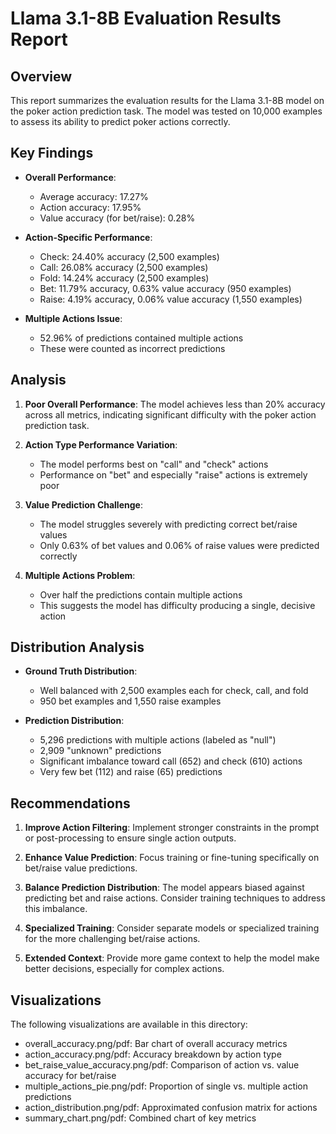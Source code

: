 # Llama 3.1-8B Evaluation Results Report

## Overview

This report summarizes the evaluation results for the Llama 3.1-8B model on the poker action prediction task. The model was tested on 10,000 examples to assess its ability to predict poker actions correctly.

## Key Findings

- **Overall Performance**:
  - Average accuracy: 17.27%
  - Action accuracy: 17.95%
  - Value accuracy (for bet/raise): 0.28%

- **Action-Specific Performance**:
  - Check: 24.40% accuracy (2,500 examples)
  - Call: 26.08% accuracy (2,500 examples)
  - Fold: 14.24% accuracy (2,500 examples)
  - Bet: 11.79% accuracy, 0.63% value accuracy (950 examples)
  - Raise: 4.19% accuracy, 0.06% value accuracy (1,550 examples)

- **Multiple Actions Issue**:
  - 52.96% of predictions contained multiple actions
  - These were counted as incorrect predictions

## Analysis

1. **Poor Overall Performance**: The model achieves less than 20% accuracy across all metrics, indicating significant difficulty with the poker action prediction task.

2. **Action Type Performance Variation**: 
   - The model performs best on "call" and "check" actions
   - Performance on "bet" and especially "raise" actions is extremely poor

3. **Value Prediction Challenge**: 
   - The model struggles severely with predicting correct bet/raise values
   - Only 0.63% of bet values and 0.06% of raise values were predicted correctly

4. **Multiple Actions Problem**: 
   - Over half the predictions contain multiple actions
   - This suggests the model has difficulty producing a single, decisive action

## Distribution Analysis

- **Ground Truth Distribution**:
  - Well balanced with 2,500 examples each for check, call, and fold
  - 950 bet examples and 1,550 raise examples

- **Prediction Distribution**:
  - 5,296 predictions with multiple actions (labeled as "null")
  - 2,909 "unknown" predictions
  - Significant imbalance toward call (652) and check (610) actions
  - Very few bet (112) and raise (65) predictions

## Recommendations

1. **Improve Action Filtering**: Implement stronger constraints in the prompt or post-processing to ensure single action outputs.

2. **Enhance Value Prediction**: Focus training or fine-tuning specifically on bet/raise value predictions.

3. **Balance Prediction Distribution**: The model appears biased against predicting bet and raise actions. Consider training techniques to address this imbalance.

4. **Specialized Training**: Consider separate models or specialized training for the more challenging bet/raise actions.

5. **Extended Context**: Provide more game context to help the model make better decisions, especially for complex actions.

## Visualizations

The following visualizations are available in this directory:
- overall_accuracy.png/pdf: Bar chart of overall accuracy metrics
- action_accuracy.png/pdf: Accuracy breakdown by action type
- bet_raise_value_accuracy.png/pdf: Comparison of action vs. value accuracy for bet/raise
- multiple_actions_pie.png/pdf: Proportion of single vs. multiple action predictions
- action_distribution.png/pdf: Approximated confusion matrix for actions
- summary_chart.png/pdf: Combined chart of key metrics 